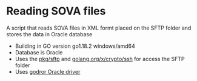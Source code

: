 # Reading SOVA files

A script that reads SOVA files in XML formt placed on the SFTP folder and stores the data in Oracle database

- Building in GO version go1.18.2 windows/amd64
- Database is Oracle 
- Uses the [pkg/sftp](https://github.com/pkg/sftp) and [golang.org/x/crypto/ssh](https://golang.org/x/crypto/ssh) for access the SFTP folder
- Uses [godror Oracle driver](https://github.com/godror/godror)